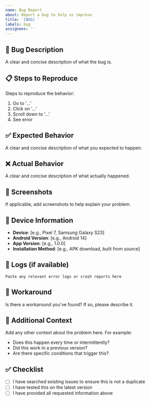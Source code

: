 ```yaml
---
name: Bug Report
about: Report a bug to help us improve
title: '[BUG] '
labels: bug
assignees: ''
---
```


## 🐛 Bug Description

A clear and concise description of what the bug is.

## 📋 Steps to Reproduce

Steps to reproduce the behavior:

1. Go to '...'
2. Click on '...'
3. Scroll down to '...'
4. See error

## ✅ Expected Behavior

A clear and concise description of what you expected to happen.

## ❌ Actual Behavior

A clear and concise description of what actually happened.

## 📸 Screenshots

If applicable, add screenshots to help explain your problem.

## 📱 Device Information

- **Device**: [e.g., Pixel 7, Samsung Galaxy S23]
- **Android Version**: [e.g., Android 14]
- **App Version**: [e.g., 1.0.0]
- **Installation Method**: [e.g., APK download, built from source]

## 📝 Logs (if available)

```
Paste any relevant error logs or crash reports here
```

## 🔄 Workaround

Is there a workaround you've found? If so, please describe it.

## 🎯 Additional Context

Add any other context about the problem here. For example:
- Does this happen every time or intermittently?
- Did this work in a previous version?
- Are there specific conditions that trigger this?

## ✅ Checklist

- [ ] I have searched existing issues to ensure this is not a duplicate
- [ ] I have tested this on the latest version
- [ ] I have provided all requested information above
